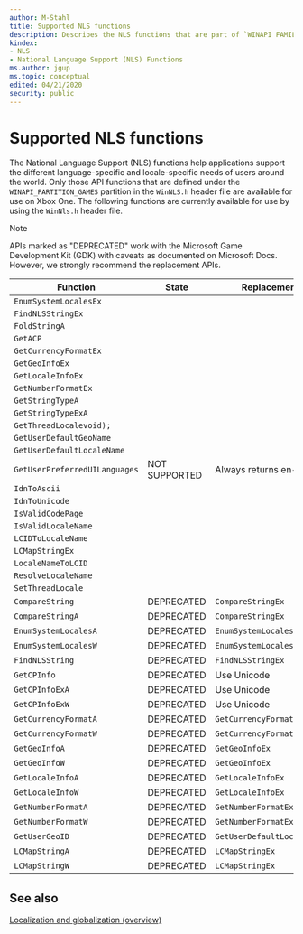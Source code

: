 ```yaml
---
author: M-Stahl
title: Supported NLS functions
description: Describes the NLS functions that are part of `WINAPI FAMILY GAMES`.
kindex:
- NLS
- National Language Support (NLS) Functions
ms.author: jgup
ms.topic: conceptual
edited: 04/21/2020
security: public
---
```


# Supported NLS functions 

The National Language Support (NLS) functions help applications support the different 
language-specific and locale-specific needs of users around the world. Only those API functions that are 
defined under the `WINAPI_PARTITION_GAMES` partition in the `WinNLS.h` header file are 
available for use on Xbox One. The following functions are currently available for use 
by using the `WinNls.h` header file. 
> [!NOTE]
> APIs marked as "DEPRECATED" work with 
the Microsoft Game Development Kit (GDK) with caveats as documented on Microsoft Docs. However, we strongly recommend the replacement APIs.

| Function| State| Replacement |
| ---| ---| --- |
| `EnumSystemLocalesEx`| |  |
| `FindNLSStringEx`| |  |
| `FoldStringA`| |  |
| `GetACP`| |  |
| `GetCurrencyFormatEx`| |  |
| `GetGeoInfoEx`| |  |
| `GetLocaleInfoEx`| |  |
| `GetNumberFormatEx`| |  |
| `GetStringTypeA`| |  |
| `GetStringTypeExA`| |  |
| `GetThreadLocalevoid);`| |  |
| `GetUserDefaultGeoName`| |  |
| `GetUserDefaultLocaleName`| |  |
| `GetUserPreferredUILanguages` | NOT SUPPORTED  | Always returns en-US  |
| `IdnToAscii`| |  |
| `IdnToUnicode`             | |  |
| `IsValidCodePage`| |  |
| `IsValidLocaleName`| |  |
| `LCIDToLocaleName`| |  |
| `LCMapStringEx`| |  |
| `LocaleNameToLCID`| |  |
| `ResolveLocaleName`| |  |
| `SetThreadLocale`| |  |
| `CompareString`| DEPRECATED| `CompareStringEx` |
| `CompareStringA`| DEPRECATED| `CompareStringEx`|
| `EnumSystemLocalesA`| DEPRECATED| `EnumSystemLocalesEx` |
| `EnumSystemLocalesW`| DEPRECATED| `EnumSystemLocalesEx` |
| `FindNLSString`| DEPRECATED| `FindNLSStringEx` |
| `GetCPInfo`| DEPRECATED| Use Unicode |
| `GetCPInfoExA`| DEPRECATED| Use Unicode |
| `GetCPInfoExW`| DEPRECATED| Use Unicode |
| `GetCurrencyFormatA`| DEPRECATED| `GetCurrencyFormatEx` |
| `GetCurrencyFormatW`| DEPRECATED| `GetCurrencyFormatEx` |
| `GetGeoInfoA`| DEPRECATED| `GetGeoInfoEx` |
| `GetGeoInfoW`| DEPRECATED| `GetGeoInfoEx` |
| `GetLocaleInfoA`| DEPRECATED| `GetLocaleInfoEx` |
| `GetLocaleInfoW`| DEPRECATED| `GetLocaleInfoEx` |
| `GetNumberFormatA`| DEPRECATED| `GetNumberFormatEx` |
| `GetNumberFormatW`| DEPRECATED| `GetNumberFormatEx` |
| `GetUserGeoID`| DEPRECATED| `GetUserDefaultLocaleName` |
| `LCMapStringA`| DEPRECATED| `LCMapStringEx` |
| `LCMapStringW`| DEPRECATED| `LCMapStringEx` |


## See also

[Localization and globalization (overview)](localization_overview.md)